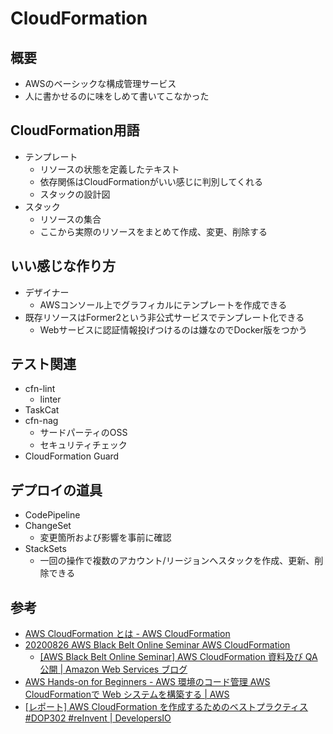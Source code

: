 # CloudFormation

## 概要

* AWSのベーシックな構成管理サービス
* 人に書かせるのに味をしめて書いてこなかった

## CloudFormation用語

* テンプレート
  * リソースの状態を定義したテキスト
  * 依存関係はCloudFormationがいい感じに判別してくれる
  * スタックの設計図
* スタック
  * リソースの集合
  * ここから実際のリソースをまとめて作成、変更、削除する

## いい感じな作り方

* デザイナー
  * AWSコンソール上でグラフィカルにテンプレートを作成できる
* 既存リソースはFormer2という非公式サービスでテンプレート化できる
  * Webサービスに認証情報投げつけるのは嫌なのでDocker版をつかう

## テスト関連

* cfn-lint
  * linter
* TaskCat
* cfn-nag
  * サードパーティのOSS
  * セキュリティチェック
* CloudFormation Guard

## デプロイの道具

* CodePipeline
* ChangeSet
  * 変更箇所および影響を事前に確認
* StackSets
  * 一回の操作で複数のアカウント/リージョンへスタックを作成、更新、削除できる

## 参考

* [AWS CloudFormation とは - AWS CloudFormation](https://docs.aws.amazon.com/ja_jp/AWSCloudFormation/latest/UserGuide/Welcome.html)
* [20200826 AWS Black Belt Online Seminar AWS CloudFormation](https://www.slideshare.net/AmazonWebServicesJapan/20200826-aws-black-belt-online-seminar-aws-cloudformation-238501102)
  * [[AWS Black Belt Online Seminar] AWS CloudFormation 資料及び QA 公開 | Amazon Web Services ブログ](https://aws.amazon.com/jp/blogs/news/webinar-bb-aws-cloudformation-2020/)
* [AWS Hands-on for Beginners - AWS 環境のコード管理 AWS CloudFormationで Web システムを構築する | AWS](https://pages.awscloud.com/JAPAN-event-OE-Hands-on-for-Beginners-cfn-2020-reg-event-LP.html)
* [[レポート] AWS CloudFormation を作成するためのベストプラクティス #DOP302 #reInvent | DevelopersIO](https://dev.classmethod.jp/articles/best-practiceof-making-cfn-reinvent2019/)
